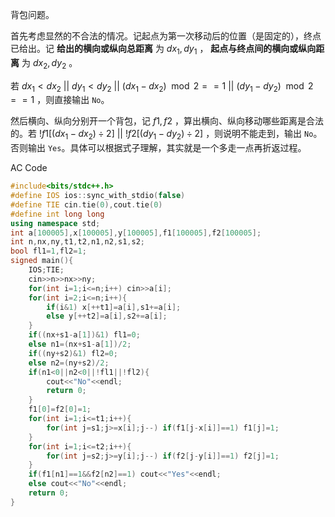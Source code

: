 背包问题。

首先考虑显然的不合法的情况。记起点为第一次移动后的位置（是固定的），终点已给出。记 **给出的横向或纵向总距离** 为 $dx_1,dy_1$ ， **起点与终点间的横向或纵向距离** 为 $dx_2,dy_2$ 。

若 $dx_1 < dx_2\ ||\ dy_1 < dy_2\ ||\ (dx_1-dx_2)\mod 2==1\ ||\ (dy_1-dy_2)\mod 2==1$ ，则直接输出 `No`。

然后横向、纵向分别开一个背包，记 $f1,f2$ ，算出横向、纵向移动哪些距离是合法的。若 $!f1[(dx_1-dx_2)\div 2]\ ||\ !f2[(dy_1-dy_2)\div 2]$ ，则说明不能走到，输出 `No`。否则输出 `Yes`。具体可以根据式子理解，其实就是一个多走一点再折返过程。

AC Code

```c++
#include<bits/stdc++.h>
#define IOS ios::sync_with_stdio(false)
#define TIE cin.tie(0),cout.tie(0) 
#define int long long
using namespace std;
int a[100005],x[100005],y[100005],f1[100005],f2[100005];
int n,nx,ny,t1,t2,n1,n2,s1,s2;
bool fl1=1,fl2=1;
signed main(){
	IOS;TIE;
	cin>>n>>nx>>ny;
	for(int i=1;i<=n;i++) cin>>a[i];
	for(int i=2;i<=n;i++){
		if(i&1) x[++t1]=a[i],s1+=a[i];
		else y[++t2]=a[i],s2+=a[i];
	}
	if((nx+s1-a[1])&1) fl1=0;
	else n1=(nx+s1-a[1])/2;
	if((ny+s2)&1) fl2=0;
	else n2=(ny+s2)/2;
	if(n1<0||n2<0||!fl1||!fl2){
		cout<<"No"<<endl;
		return 0;
	}
	f1[0]=f2[0]=1;
	for(int i=1;i<=t1;i++){
		for(int j=s1;j>=x[i];j--) if(f1[j-x[i]]==1) f1[j]=1;
	}
	for(int i=1;i<=t2;i++){
		for(int j=s2;j>=y[i];j--) if(f2[j-y[i]]==1) f2[j]=1;
	}	
	if(f1[n1]==1&&f2[n2]==1) cout<<"Yes"<<endl;
	else cout<<"No"<<endl;
	return 0;
}
```

